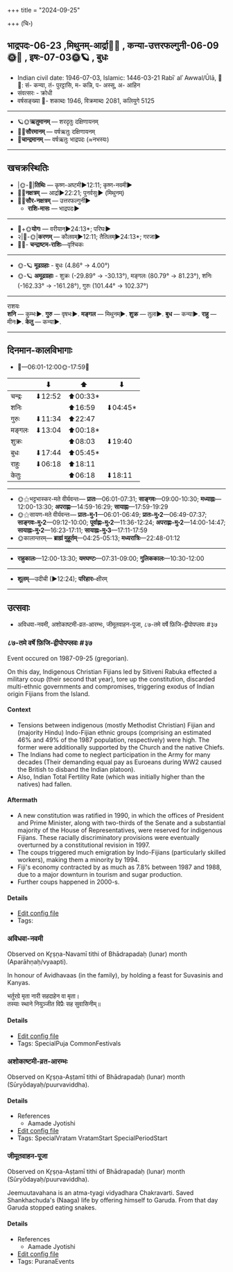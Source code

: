 +++
title = "2024-09-25"

+++
(चि॰)
## भाद्रपदः-06-23  ,मिथुनम्-आर्द्रा🌛🌌  ,  कन्या-उत्तरफल्गुनी-06-09🌞🌌  ,  इषः-07-03🌞🪐  , बुधः
- Indian civil date: 1946-07-03, Islamic: 1446-03-21 Rabīʿ alʾ Awwal/Ūlā, 🌌🌞: सं- कन्या, तं- पुरट्टासि, म- कन्नि, प- अस्सू, अ- आहिन
- संवत्सरः - क्रोधी
- वर्षसङ्ख्या 🌛- शकाब्दः 1946, विक्रमाब्दः 2081, कलियुगे 5125
___________________
- 🪐🌞**ऋतुमानम्** — शरदृतुः दक्षिणायनम्
- 🌌🌞**सौरमानम्** — वर्षऋतुः दक्षिणायनम्
- 🌛**चान्द्रमानम्** — वर्षऋतुः भाद्रपदः (≈नभस्यः)
___________________


## खचक्रस्थितिः
- |🌞-🌛|**तिथिः** — कृष्ण-अष्टमी►12:11; कृष्ण-नवमी►  
- 🌌🌛**नक्षत्रम्** — आर्द्रा►22:21; पुनर्वसुः► (मिथुनम्)  
- 🌌🌞**सौर-नक्षत्रम्** — उत्तरफल्गुनी►  
  - **राशि-मासः** — भाद्रपदः► 
___________________
- 🌛+🌞**योगः** — वरीयान्►24:13*; परिघः►  
- २|🌛-🌞|**करणम्** — कौलवम्►12:11; तैतिलम्►24:13*; गरजा►  
- 🌌🌛- **चन्द्राष्टम-राशिः**—वृश्चिकः  
___________________
- 🌞-🪐 **मूढग्रहाः** - बुधः (4.86° → 4.00°)
- 🌞-🪐 **अमूढग्रहाः** - शुक्रः (-29.89° → -30.13°), मङ्गलः (80.79° → 81.23°), शनिः (-162.33° → -161.28°), गुरुः (101.44° → 102.37°)
___________________
राशयः  
**शनि** — कुम्भः►. **गुरु** — वृषभः►. **मङ्गल** — मिथुनम्►. **शुक्र** — तुला►. **बुध** — कन्या►. **राहु** — मीनः►. **केतु** — कन्या►. 
___________________


## दिनमान-कालविभागाः
- 🌅—06:01-12:00🌞-17:59🌇  

|      |⬇     |⬆     |⬇     |
|------|-----|-----|------|
|चन्द्रः|⬇12:52 |⬆00:33*|     |
|शनिः   |     |⬆16:59 |⬇04:45*|
|गुरुः  |⬇11:34 |⬆22:47 |     |
|मङ्गलः |⬇13:04 |⬆00:18*|     |
|शुक्रः |     |⬆08:03 |⬇19:40 |
|बुधः   |⬇17:44 |⬆05:45*|     |
|राहुः  |⬇06:18 |⬆18:11 |     |
|केतुः  |     |⬆06:18 |⬇18:11 |
___________________
- 🌞⚝भट्टभास्कर-मते वीर्यवन्तः— **प्रातः**—06:01-07:31; **साङ्गवः**—09:00-10:30; **मध्याह्नः**—12:00-13:30; **अपराह्णः**—14:59-16:29; **सायाह्नः**—17:59-19:29  
- 🌞⚝सायण-मते वीर्यवन्तः— **प्रातः-मु॰1**—06:01-06:49; **प्रातः-मु॰2**—06:49-07:37; **साङ्गवः-मु॰2**—09:12-10:00; **पूर्वाह्णः-मु॰2**—11:36-12:24; **अपराह्णः-मु॰2**—14:00-14:47; **सायाह्नः-मु॰2**—16:23-17:11; **सायाह्नः-मु॰3**—17:11-17:59  
- 🌞कालान्तरम्— **ब्राह्मं मुहूर्तम्**—04:25-05:13; **मध्यरात्रिः**—22:48-01:12  
___________________
- **राहुकालः**—12:00-13:30; **यमघण्टः**—07:31-09:00; **गुलिककालः**—10:30-12:00  
___________________
- **शूलम्**—उदीची (►12:24); **परिहारः**–क्षीरम्  
___________________

## उत्सवाः
- अविधवा-नवमी, अशोकाष्टमी-व्रत-आरम्भः, जीमूतवाहन-पूजा, ८७-तमे वर्षे फ़िजि-द्वीपोपप्लवः #३७
### ८७-तमे वर्षे फ़िजि-द्वीपोपप्लवः #३७

Event occured on 1987-09-25 (gregorian). 

On this day, Indigenous Christian Fijians led by Sitiveni Rabuka effected a military coup (their second that year), tore up the constitution, discarded multi-ethnic governments and compromises, triggering exodus of Indian origin Fijians from the Island.

#### Context
- Tensions between indigenous (mostly Methodist Christian) Fijian and (majority Hindu) Indo-Fijian ethnic groups (comprising an estimated 46% and 49% of the 1987 population, respectively) were high. The former were additionally supported by the Church and the native Chiefs.
- The Indians had come to neglect participation in the Army for many decades (Their demanding equal pay as Euroeans during WW2 caused the British to disband the Indian platoon).
- Also, Indian Total Fertility Rate (which was initially higher than the natives) had fallen.

#### Aftermath
- A new constitution was ratified in 1990, in which the offices of President and Prime Minister, along with two-thirds of the Senate and a substantial majority of the House of Representatives, were reserved for indigenous Fijians. These racially discriminatory provisions were eventually overturned by a constitutional revision in 1997.
- The coups triggered much emigration by Indo-Fijians (particularly skilled workers), making them a minority by 1994. 
- Fiji's economy contracted by as much as 7.8% between 1987 and 1988, due to a major downturn in tourism and sugar production.
- Further coups happened in 2000-s.

#### Details
- [Edit config file](https://github.com/jyotisham/adyatithi/blob/master/mahApuruSha/xatra-later/gregorian/day/09/25/87-varShe_fiji-dvIpopaplavaH.toml)
- Tags: 


### अविधवा-नवमी

Observed on Kr̥ṣṇa-Navamī tithi of Bhādrapadaḥ (lunar) month (Aparāhṇaḥ/vyaapti). 

In honour of Avidhavaas (in the family), by holding a feast for Suvasinis and Kanyas.

भर्तुरग्रे मृता नारी सहदाहेन वा मृता।  
तस्याः स्थाने नियुञ्जीत विप्रैः सह सुवासिनीम्॥



#### Details
- [Edit config file](https://github.com/jyotisham/adyatithi/blob/master/devatA/pitR/lunar_month/tithi/06/24/avidhavA-navamI.toml)
- Tags: SpecialPuja CommonFestivals


### अशोकाष्टमी-व्रत-आरम्भः

Observed on Kr̥ṣṇa-Aṣṭamī tithi of Bhādrapadaḥ (lunar) month (Sūryōdayaḥ/puurvaviddha). 



#### Details
- References
  - Aamade Jyotishi
- [Edit config file](https://github.com/jyotisham/adyatithi/blob/master/general/lunar_month/tithi/06/23/azOkASTamI-vrata-ArambhaH.toml)
- Tags: SpecialVratam VratamStart SpecialPeriodStart


### जीमूतवाहन-पूजा

Observed on Kr̥ṣṇa-Aṣṭamī tithi of Bhādrapadaḥ (lunar) month (Sūryōdayaḥ/puurvaviddha). 

Jeemuutavahana is an atma-tyagi vidyadhara Chakravarti. Saved Shankhachuda's (Naaga) life by offering himself to Garuda. From that day Garuda stopped eating snakes.

#### Details
- References
  - Aamade Jyotishi
- [Edit config file](https://github.com/jyotisham/adyatithi/blob/master/general/lunar_month/tithi/06/23/jImUtavAhana-pUjA~1.toml)
- Tags: PuranaEvents


